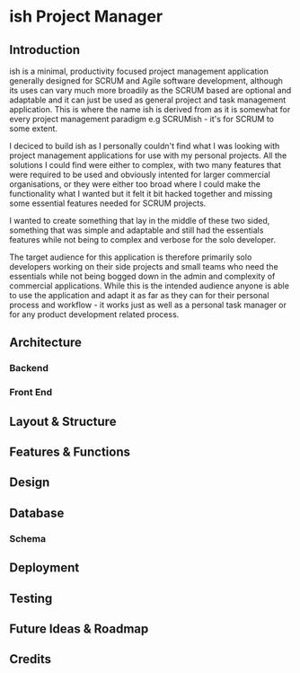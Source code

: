 # ish Project Manager

## Introduction

ish is a minimal, productivity focused project management application generally designed for SCRUM and Agile software development,
although its uses can vary much more broadily as the SCRUM based are optional and adaptable and it can just be used as general
project and task management application. This is where the name ish is derived from as it is somewhat for every project management
paradigm e.g SCRUMish - it's for SCRUM to some extent.

I deciced to build ish as I personally couldn't find what I was looking with project management applications for use with my personal
projects. All the solutions I could find were either to complex, with two many features that were required to be used and obviously intented
for larger commercial organisations, or they were either too broad where I could make the functionality what I wanted but it felt it bit
hacked together and missing some essential features needed for SCRUM projects.

I wanted to create something that lay in the middle of these two sided, something that was simple and adaptable and still had the essentials
features while not being to complex and verbose for the solo developer.

The target audience for this application is therefore primarily solo developers working on their side projects and small teams who need
the essentials while not being bogged down in the admin and complexity of commercial applications. While this is the intended audience
anyone is able to use the application and adapt it as far as they can for their personal process and workflow - it works just as well
as a personal task manager or for any product development related process.

## Architecture

### Backend

### Front End

## Layout & Structure

## Features & Functions

## Design

## Database

### Schema

## Deployment

## Testing

## Future Ideas & Roadmap

## Credits
